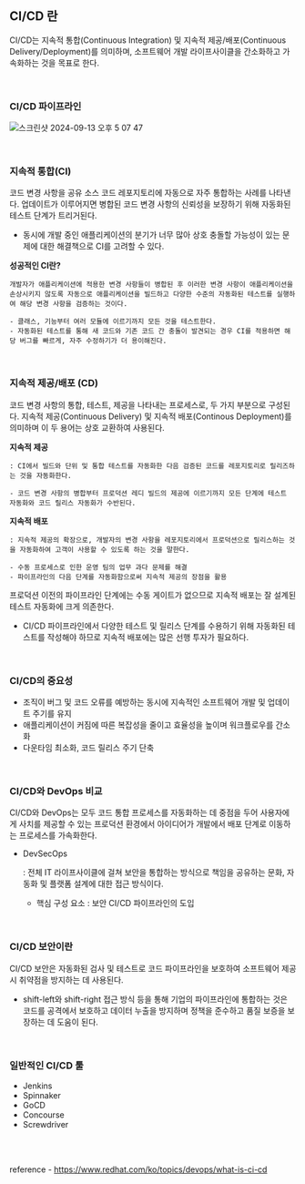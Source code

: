 ## CI/CD 란

CI/CD는 지속적 통합(Continuous Integration) 및 지속적 제공/배포(Continuous Delivery/Deployment)를 의미하며, 소프트웨어 개발 라이프사이클을 간소화하고 가속화하는 것을 목표로 한다.

<br>

### CI/CD 파이프라인

![스크린샷 2024-09-13 오후 5 07 47](https://github.com/user-attachments/assets/30a33b4b-1532-4504-84dd-33dd364eccd3)

<br>

### 지속적 통합(CI)

코드 변경 사항을 공유 소스 코드 레포지토리에 자동으로 자주 통합하는 사례를 나타낸다. 업데이트가 이루어지면 병합된 코드 변경 사항의 신뢰성을 보장하기 위해 자동화된 테스트 단계가 트리거된다.

- 동시에 개발 중인 애플리케이션의 분기가 너무 많아 상호 충돌할 가능성이 있는 문제에 대한 해결책으로 CI를 고려할 수 있다.

**성공적인 CI란?**

    개발자가 애플리케이션에 적용한 변경 사항들이 병합된 후 이러한 변경 사항이 애플리케이션을 손상시키지 않도록 자동으로 애플리케이션을 빌드하고 다양한 수준의 자동화된 테스트를 실행하여 해당 변경 사항을 검증하는 것이다.

    - 클래스, 기능부터 여러 모듈에 이르기까지 모든 것을 테스트한다.
    - 자동화된 테스트를 통해 새 코드와 기존 코드 간 충돌이 발견되는 경우 CI를 적용하면 해당 버그를 빠르게, 자주 수정하기가 더 용이해진다.

<br>

### 지속적 제공/배포 (CD)

코드 변경 사항의 통합, 테스트, 제공을 나타내는 프로세스로, 두 가지 부분으로 구성된다. 지속적 제공(Continuous Delivery) 및 지속적 배포(Continous Deployment)를 의미하며 이 두 용어는 상호 교환하여 사용된다.

**지속적 제공**

    : CI에서 빌드와 단위 및 통합 테스트를 자동화한 다음 검증된 코드를 레포지토리로 릴리즈하는 것을 자동화한다. 

    - 코드 변경 사항의 병합부터 프로덕션 레디 빌드의 제공에 이르기까지 모든 단계에 테스트 자동화와 코드 릴리스 자동화가 수반된다.

**지속적 배포**

    : 지속적 제공의 확장으로, 개발자의 변경 사항을 레포지토리에서 프로덕션으로 릴리스하는 것을 자동화하여 고객이 사용할 수 있도록 하는 것을 말한다.

    - 수동 프로세스로 인한 운영 팀의 업무 과다 문제를 해결
    - 파이프라인의 다음 단계를 자동화함으로써 지속적 제공의 장점을 활용

프로덕션 이전의 파이프라인 단계에는 수동 게이트가 없으므로 지속적 배포는 잘 설계된 테스트 자동화에 크게 의존한다.

- CI/CD 파이프라인에서 다양한 테스트 및 릴리스 단계를 수용하기 위해 자동화된 테스트를 작성해야 하므로 지속적 배포에는 많은 선행 투자가 필요하다.

<br>

### CI/CD의 중요성

- 조직이 버그 및 코드 오류를 예방하는 동시에 지속적인 소프트웨어 개발 및 업데이트 주기를 유지
- 애플리케이션이 커짐에 따른 복잡성을 줄이고 효율성을 높이며 워크플로우를 간소화
- 다운타임 최소화, 코드 릴리스 주기 단축

<br>

### CI/CD와 DevOps 비교

CI/CD와 DevOps는 모두 코드 통합 프로세스를 자동화하는 데 중점을 두어 사용자에게 사치를 제공할 수 있는 프로덕션 환경에서 아이디어가 개발에서 배포 단계로 이동하는 프로세스를 가속화한다.

- DevSecOps
    
    : 전체 IT 라이프사이클에 걸쳐 보안을 통합하는 방식으로 책임을 공유하는 문화, 자동화 및 플랫폼 설계에 대한 접근 방식이다.
    
    - 핵심 구성 요소 : 보안 CI/CD 파이프라인의 도입

<br>

### CI/CD 보안이란

CI/CD 보안은 자동화된 검사 및 테스트로 코드 파이프라인을 보호하여 소프트웨어 제공 시 취약점을 방지하는 데 사용된다. 

- shift-left와 shift-right 접근 방식 등을 통해 기업의 파이프라인에 통합하는 것은 코드를 공격에서 보호하고 데이터 누출을 방지하며 정책을 준수하고 품질 보증을 보장하는 데 도움이 된다.

<br>

### 일반적인 CI/CD 툴

- Jenkins
- Spinnaker
- GoCD
- Concourse
- Screwdriver

<br>
<br>

reference - https://www.redhat.com/ko/topics/devops/what-is-ci-cd